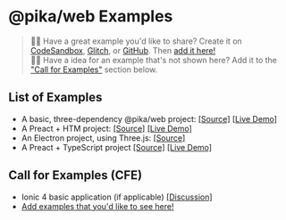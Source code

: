 # @pika/web Examples

> 🙋‍♀️ Have a great example you'd like to share? Create it on [CodeSandbox](https://codesandbox.io/), [Glitch](https://glitch.com), or [GitHub](https://github.com/new). Then [add it here!](https://github.com/pikapkg/web/edit/master/EXAMPLES.md)  
> 🙋‍♂️ Have a idea for an example that's not shown here? Add it to the ["Call for Examples"](#call-for-examples-cfe) section below.

## List of Examples

- A basic, three-dependency @pika/web project: [[Source]](https://glitch.com/edit/#!/pika-web-example-simple) [[Live Demo]](https://pika-web-example-simple.glitch.me/)
- A Preact + HTM project: [[Source]](https://glitch.com/edit/#!/pika-web-example-preact-htm) [[Live Demo]](https://pika-web-example-preact-htm.glitch.me)
- An Electron project, using Three.js: [[Source]](https://github.com/br3tt/electron-three)
- A Preact + TypeScript project [[Source]](https://glitch.com/edit/#!/pika-web-ts-preact) [[Live Demo]](https://pika-web-ts-preact.glitch.me/)

## Call for Examples (CFE)

- Ionic 4 basic application (if applicable) [[Discussion]](https://github.com/pikapkg/web/pull/28)
- [Add examples that you'd like to see here!](https://github.com/pikapkg/web/edit/master/EXAMPLES.md)

